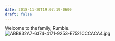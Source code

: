 ```yaml
---
date: 2018-11-20T19:07:19-0600
draft: false
---
```




Welcome to the family, Rumble. ![ABB832A7-6374-4171-9253-E7521CCCACA4.jpg](http://ianwhitney.micro.blog/uploads/2018/e703e3971c.jpg)



